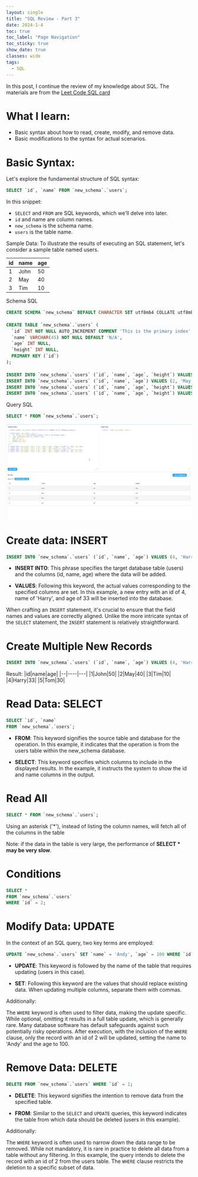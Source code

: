 ```yaml
---
layout: single
title: "SQL Review - Part 3"
date: 2024-1-4
toc: true
toc_label: "Page Navigation"
toc_sticky: true
show_date: true
classes: wide
tags:
  - SQL
---
```

In this post, I continue the review of my knowledge about SQL. The materials are from the [Leet Code SQL card](https://leetcode.com/explore/learn/card/sql-language/)

# What I learn:
- Basic syntax about how to read, create, modify, and remove data.
- Basic modifications to the syntax for actual scenarios.

# Basic Syntax:
Let's explore the fundamental structure of SQL syntax:
```sql
SELECT `id`, `name` FROM `new_schema`.`users`;
```

In this snippet:

- `SELECT` and `FROM` are SQL keywords, which we'll delve into later.
- `id` and name are column names.
- `new_schema` is the schema name.
- `users` is the table name.

Sample Data:
To illustrate the results of executing an SQL statement, let's consider a sample table named users.

|id|name|age|
|--|----|---|
|1|John|50|
|2|May|40|
|3|Tim|10|

Schema SQL
```sql
CREATE SCHEMA `new_schema` DEFAULT CHARACTER SET utf8mb4 COLLATE utf8mb4_unicode_ci;

CREATE TABLE `new_schema`.`users` (
  `id` INT NOT NULL AUTO_INCREMENT COMMENT 'This is the primary index',
  `name` VARCHAR(45) NOT NULL DEFAULT 'N/A',
  `age` INT NULL,
  `height` INT NULL,
  PRIMARY KEY (`id`)
);

INSERT INTO `new_schema`.`users` (`id`, `name`, `age`, `height`) VALUES (1, 'John', 50, 180);
INSERT INTO `new_schema`.`users` (`id`, `name`, `age`) VALUES (2, 'May', 40);
INSERT INTO `new_schema`.`users` (`id`, `name`, `age`, `height`) VALUES (3, 'Tim', 10, 170);
INSERT INTO `new_schema`.`users` (`id`, `name`, `age`, `height`) VALUES (4, 'Jay', 20, 155);
```

Query SQL
```sql
SELECT * FROM `new_schema`.`users`;
```
[![example](/assets/images/2024-01-04_13-01-55-review-sql-part-3-1.png)](/assets/images/2024-01-04_13-01-55-review-sql-part-3-1.png)

# Create data: INSERT
```sql
INSERT INTO `new_schema`.`users` (`id`, `name`, `age`) VALUES (4, 'Harry', 33);
```

- **INSERT INTO**: This phrase specifies the target database table (users) and the columns (id, name, age) where the data will be added.

- **VALUES**: Following this keyword, the actual values corresponding to the specified columns are set. In this example, a new entry with an id of 4, name of 'Harry', and age of 33 will be inserted into the database.

When crafting an `INSERT` statement, it's crucial to ensure that the field names and values are correctly aligned. Unlike the more intricate syntax of the `SELECT` statement, the `INSERT` statement is relatively straightforward.

# Create Multiple New Records
```sql
INSERT INTO `new_schema`.`users` (`id`, `name`, `age`) VALUES (4, 'Harry', 33), (5, 'Tom', 30);
```

Result:
|id|name|age|
|--|----|---|
|1|John|50|
|2|May|40|
|3|Tim|10|
|4|Harry|33|
|5|Tom|30|

# Read Data: SELECT
```sql
SELECT `id`, `name` 
FROM `new_schema`.`users`;
```
- **FROM**: This keyword signifies the source table and database for the operation. In this example, it indicates that the operation is from the users table within the new_schema database.

- **SELECT**: This keyword specifies which columns to include in the displayed results. In the example, it instructs the system to show the id and name columns in the output.

# Read All
```sql
SELECT * FROM `new_schema`.`users`;
```
Using an asterisk ('*'), instead of listing the column names, will fetch all of the columns in the table

Note: if the data in the table is very large, the performance of **SELECT * may be very slow**.

# Conditions
```sql
SELECT * 
FROM `new_schema`.`users` 
WHERE `id` = 2;
```

# Modify Data: UPDATE
In the context of an SQL query, two key terms are employed:
```sql
UPDATE `new_schema`.`users` SET `name` = 'Andy', `age` = 100 WHERE `id` = 2;
```

- **UPDATE**: This keyword is followed by the name of the table that requires updating (users in this case).

- **SET**: Following this keyword are the values that should replace existing data. When updating multiple columns, separate them with commas.

Additionally:

The `WHERE` keyword is often used to filter data, making the update specific. While optional, omitting it results in a full table update, which is generally rare.
Many database software has default safeguards against such potentially risky operations.
After execution, with the inclusion of the `WHERE` clause, only the record with an id of 2 will be updated, setting the name to 'Andy' and the age to 100.

# Remove Data: DELETE
```sql
DELETE FROM `new_schema`.`users` WHERE `id` = 1;
```

- **DELETE**: This keyword signifies the intention to remove data from the specified table.

- **FROM**: Similar to the `SELECT` and `UPDATE` queries, this keyword indicates the table from which data should be deleted (users in this example).

Additionally:

The `WHERE` keyword is often used to narrow down the data range to be removed. While not mandatory, it is rare in practice to delete all data from a table without any filtering.
In this example, the query intends to delete the record with an id of 2 from the users table. The `WHERE` clause restricts the deletion to a specific subset of data.